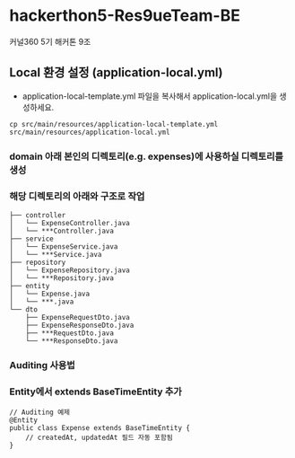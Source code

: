 # hackerthon5-Res9ueTeam-BE
커널360 5기 해커톤 9조

## Local 환경 설정 (application-local.yml)
- application-local-template.yml 파일을 복사해서 application-local.yml을 생성하세요.

```cp src/main/resources/application-local-template.yml src/main/resources/application-local.yml```

### domain 아래 본인의 디렉토리(e.g. expenses)에 사용하실 디렉토리를 생성
### 해당 디렉토리의 아래와 구조로 작업
```
├── controller
│   └── ExpenseController.java
│   └── ***Controller.java
├── service
│   └── ExpenseService.java
│   └── ***Service.java
├── repository
│   └── ExpenseRepository.java
│   └── ***Repository.java
├── entity
│   └── Expense.java
│   └── ***.java
└── dto
    ├── ExpenseRequestDto.java
    ├── ExpenseResponseDto.java
    ├── ***RequestDto.java
    └── ***ResponseDto.java
```

### Auditing 사용법
### Entity에서 extends BaseTimeEntity 추가
```
// Auditing 예제
@Entity
public class Expense extends BaseTimeEntity {
    // createdAt, updatedAt 필드 자동 포함됨
}
```
